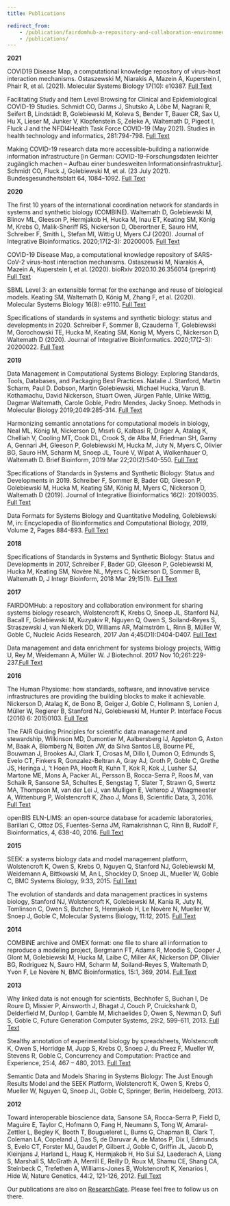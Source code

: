 ```yaml
---
title: Publications

redirect_from:
    - /publication/fairdomhub-a-repository-and-collaboration-environment-for-sharing-systems-biology-research/
    - /publications/
---
```


**2021**

COVID19 Disease Map, a computational knowledge repository of virus–host interaction mechanisms. Ostaszewski M, Niarakis A, Mazein A, Kuperstein I, Phair R, et al. (2021). Molecular Systems Biology 17(10): e10387. [Full Text](https://www.embopress.org/doi/full/10.15252/msb.202110387)

Facilitating Study and Item Level Browsing for Clinical and Epidemiological COVID-19 Studies. Schmidt CO, Darms J, Shutsko A, Löbe M, Nagrani R, Seifert B, Lindstädt B, Golebiewski M, Koleva S, Bender T, Bauer CR, Sax U, Hu X, Lieser M, Junker V, Klopfenstein S, Zeleke A, Waltemath D, Pigeot I, Fluck J and the NFDI4Health Task Force COVID-19 (May 2021). Studies in health technology and informatics, 281:794-798. [Full Text](10.3233/SHTI210284)

Making COVID-19 research data more accessible-building a nationwide information infrastructure [in German: COVID-19-Forschungsdaten leichter zugänglich machen – Aufbau einer bundesweiten Informationsinfrastruktur]. Schmidt CO, Fluck J, Golebiewski M, et al. (23 July 2021). Bundesgesundheitsblatt 64, 1084–1092. [Full Text](10.1007/s00103-021-03386-x)


**2020**

The first 10 years of the international coordination network for standards in systems and synthetic biology (COMBINE). Waltemath D, Golebiewski M, Blinov ML, Gleeson P, Hermjakob H, Hucka M, Inau ET, Keating SM, König M, Krebs O, Malik-Sheriff RS, Nickerson D, Oberortner E, Sauro HM, Schreiber F, Smith L, Stefan MI, Wittig U, Myers CJ (2020). Journal of Integrative Bioinformatics. 2020;17(2-3): 20200005. [Full Text](https://doi.org/10.1515/jib-2020-0005)

COVID-19 Disease Map, a computational knowledge repository of SARS-CoV-2 virus-host interaction mechanisms. Ostaszewski M, Niarakis A, Mazein A, Kuperstein I, et al. (2020). bioRxiv 2020.10.26.356014 (preprint) [Full Text](https://doi.org/10.1101/2020.10.26.356014)

SBML Level 3: an extensible format for the exchange and reuse of biological models. Keating SM, Waltemath D, König M, Zhang F, et al. (2020). Molecular Systems Biology 16(8): e9110. [Full Text](https://doi.org/10.15252/msb.20199110)

Specifications of standards in systems and synthetic biology: status and developments in 2020. Schreiber F, Sommer B, Czauderna T, Golebiewski M, Gorochowski TE, Hucka M, Keating SM, Konig M, Myers C, Nickerson D, Waltemath D (2020). Journal of Integrative Bioinformatics. 2020;17(2-3): 20200022. [Full Text](10.1515/jib-2020-0022)


**2019**

Data Management in Computational Systems Biology: Exploring Standards, Tools, Databases, and Packaging Best Practices. Natalie J. Stanford, Martin Scharm, Paul D. Dobson, Martin Golebiewski, Michael Hucka, Varun B. Kothamachu, David Nickerson, Stuart Owen, Jürgen Pahle, Ulrike Wittig, Dagmar Waltemath, Carole Goble, Pedro Mendes, Jacky Snoep. Methods in Molecular Biology 2019;2049:285-314. [Full Text](https://doi.org/10.1007/978-1-4939-9736-7_17)

Harmonizing semantic annotations for computational models in biology, Neal ML, König M, Nickerson D, Mısırlı G, Kalbasi R, Dräger A, Atalag K, Chelliah V, Cooling MT, Cook DL, Crook S, de Alba M, Friedman SH, Garny A, Gennari JH, Gleeson P, Golebiewski M, Hucka M, Juty N, Myers C, Olivier BG, Sauro HM, Scharm M, Snoep JL, Touré V, Wipat A, Wolkenhauer O, Waltemath D. Brief Bioinform, 2019 Mar 22;20(2):540-550. [Full Text](https://doi.org/10.1093/bib/bby087)

Specifications of Standards in Systems and Synthetic Biology: Status and Developments in 2019. Schreiber F, Sommer B, Bader GD, Gleeson P, Golebiewski M, Hucka M, Keating SM, König M, Myers C, Nickerson D, Waltemath D (2019). Journal of Integrative Bioinformatics 16(2): 20190035. [Full Text](10.1515/jib-2019-0035) 

Data Formats for Systems Biology and Quantitative Modeling, Golebiewski M,  in: Encyclopedia of Bioinformatics and Computational Biology, 2019, Volume 2, Pages 884-893.  [Full Text](https://doi.org/10.1016/B978-0-12-809633-8.20471-8)


**2018**

Specifications of Standards in Systems and Synthetic Biology: Status and Developments in 2017, Schreiber F, Bader GD, Gleeson P, Golebiewski M, Hucka M, Keating SM, Novère NL, Myers C, Nickerson D, Sommer B, Waltemath D, J Integr Bioinform, 2018 Mar 29;15(1). [Full Text](https://doi.org/10.1515/jib-2018-0013)


**2017**

FAIRDOMHub: a repository and collaboration environment for sharing systems biology research, Wolstencroft K, Krebs O, Snoep JL, Stanford NJ, Bacall F, Golebiewski M, Kuzyakiv R, Nguyen Q, Owen S, Soiland-Reyes S, Straszewski J, van Niekerk DD, Williams AR, Malmström L, Rinn B, Müller W, Goble C, Nucleic Acids Research, 2017 Jan 4;45(D1):D404-D407. [Full Text](https://doi.org/10.1093/nar/gkw1032)

Data management and data enrichment for systems biology projects, Wittig U, Rey M, Weidemann A, Müller W. J Biotechnol. 2017 Nov 10;261:229-237.[Full Text](https://doi.org/10.1016/j.jbiotec.2017.06.007)

**2016**

The Human Physiome: how standards, software, and innovative service infrastructures are providing the building blocks to make it achievable. Nickerson D, Atalag K, de Bono B, Geiger J, Goble C, Hollmann S, Lonien J, Müller W, Regierer B, Stanford NJ, Golebiewski M, Hunter P. Interface Focus (2016) 6: 20150103. [Full Text](10.1098/rsfs.2015.0103)

The FAIR Guiding Principles for scientific data management and stewardship, Wilkinson MD, Dumontier M, Aalbersberg IJ, Appleton G, Axton M, Baak A, Blomberg N, Boiten JW, da Silva Santos LB, Bourne PE, Bouwman J, Brookes AJ, Clark T, Crosas M, Dillo I, Dumon O, Edmunds S, Evelo CT, Finkers R, Gonzalez-Beltran A, Gray AJ, Groth P, Goble C, Grethe JS, Heringa J, ‘t Hoen PA, Hooft R, Kuhn T, Kok R, Kok J, Lusher SJ, Martone ME, Mons A, Packer AL, Persson B, Rocca-Serra P, Roos M, van Schaik R, Sansone SA, Schultes E, Sengstag T, Slater T, Strawn G, Swertz MA, Thompson M, van der Lei J, van Mulligen E, Velterop J, Waagmeester A, Wittenburg P, Wolstencroft K, Zhao J, Mons B, Scientific Data, 3, 2016. [Full Text](https://doi.org/10.1038/sdata.2016.18)

openBIS ELN-LIMS: an open-source database for academic laboratories, Barillari C, Ottoz DS, Fuentes-Serna JM, Ramakrishnan C, Rinn B, Rudolf F, Bioinformatics, 4,  638-40, 2016. [Full Text](https://doi.org/10.1093/bioinformatics/btv606)

**2015**

SEEK: a systems biology data and model management platform, Wolstencroft K, Owen S, Krebs O, Nguyen Q, Stanford NJ, Golebiewski M, Weidemann A, Bittkowski M, An L, Shockley D, Snoep JL, Mueller W, Goble C, BMC Systems Biology, 9:33,  2015. [Full Text](https://doi.org/10.1186/s12918-015-0174-y)

The evolution of standards and data management practices in systems biology, Stanford NJ, Wolstencroft K, Golebiewski M, Kania R, Juty N, Tomlinson C, Owen S, Butcher S, Hermjakob H, Le Novère N, Mueller W, Snoep J, Goble C, Molecular Systems Biology, 11:12, 2015. [Full Text](https://doi.org/10.15252/msb.20156053)

**2014**

COMBINE archive and OMEX format: one file to share all information to reproduce a modeling project, Bergmann FT, Adams R, Moodie S, Cooper J, Glont M, Golebiewski M, Hucka M, Laibe C, Miller AK, Nickerson DP, Olivier BG, Rodriguez N, Sauro HM, Scharm M, Soiland-Reyes S, Waltemath D, Yvon F, Le Novère N, BMC Bioinformatics, 15:1, 369, 2014. [Full Text](https://doi.org/10.1186/s12859-014-0369-z)

**2013**

Why linked data is not enough for scientists, Bechhofer S, Buchan I, De Roure D, Missier P, Ainsworth J, Bhagat J, Couch P, Cruickshank D, Delderfield M, Dunlop I, Gamble M, Michaelides D, Owen S, Newman D, Sufi S, Goble C, Future Generation Computer Systems, 29:2, 599-611, 2013. [Full Text](https://doi.org/10.1016/j.future.2011.08.004)

Stealthy annotation of experimental biology by spreadsheets, Wolstencroft K, Owen S, Horridge M, Jupp S, Krebs O, Snoep J, du Preez F, Mueller W, Stevens R, Goble C, Concurrency and Computation: Practice and Experience, 25:4, 467 – 480, 2013. [Full Text](https://doi.org/10.1002/cpe.2941)

Semantic Data and Models Sharing in Systems Biology: The Just Enough Results Model and the SEEK Platform, Wolstencroft K, Owen S, Krebs O, Mueller W, Nguyen Q, Snoep JL, Goble C, Springer, Berlin, Heidelberg, 2013.

**2012**

Toward interoperable bioscience data, Sansone SA, Rocca-Serra P, Field D, Maguire E, Taylor C, Hofmann O, Fang H, Neumann S, Tong W, Amaral-Zettler L, Begley K, Booth T, Bougueleret L, Burns G, Chapman B, Clark T, Coleman LA, Copeland J, Das S, de Daruvar A, de Matos P, Dix I, Edmunds S, Evelo CT, Forster MJ, Gaudet P, Gilbert J, Goble C, Griffin JL, Jacob D, Kleinjans J, Harland L, Haug K, Hermjakob H, Ho Sui SJ, Laederach A, Liang S, Marshall S, McGrath A, Merrill E, Reilly D, Roux M, Shamu CE, Shang CA, Steinbeck C, Trefethen A, Williams-Jones B, Wolstencroft K, Xenarios I, Hide W, Nature Genetics, 44:2, 121-126, 2012. [Full Text](https://doi.org/10.1038/ng.1054)

Our publications are also on [ResearchGate](https://www.researchgate.net/project/FAIRDOM).  Please feel free to follow us on there.



